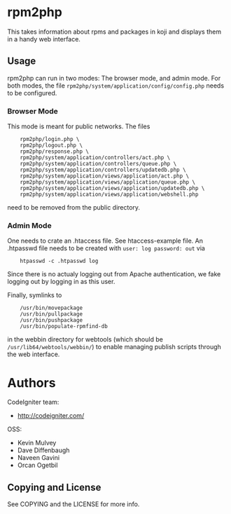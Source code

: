 rpm2php
=======
This takes information about rpms and packages in koji and displays them in a
handy web interface.

Usage
-----
rpm2php can run in two modes: The browser mode, and admin mode. For both modes,
the file `rpm2php/system/application/config/config.php` needs to be configured.

### Browser Mode
This mode is meant for public networks.
The files
```
	rpm2php/login.php \
	rpm2php/logout.php \
	rpm2php/response.php \
	rpm2php/system/application/controllers/act.php \
	rpm2php/system/application/controllers/queue.php \
	rpm2php/system/application/controllers/updatedb.php \
	rpm2php/system/application/views/application/act.php \
	rpm2php/system/application/views/application/queue.php \
	rpm2php/system/application/views/application/updatedb.php \
	rpm2php/system/application/views/application/webshell.php
```
need to be removed from the public directory. 

### Admin Mode
One needs to crate an .htaccess file. See htaccess-example file.
An .htpasswd file needs to be created with `user: log password: out` via
```
	htpasswd -c .htpasswd log
```
Since there is no actualy logging out from Apache authentication,
we fake logging out by logging in as this user.

Finally, symlinks to
```
	/usr/bin/movepackage
	/usr/bin/pullpackage
	/usr/bin/pushpackage
	/usr/bin/populate-rpmfind-db
```
in the webbin directory for webtools (which should be
`/usr/lib64/webtools/webbin/`) to enable managing publish scripts through
the web interface.

Authors
=======
CodeIgniter team:
- http://codeigniter.com/

OSS:
- Kevin Mulvey
- Dave Diffenbaugh
- Naveen Gavini
- Orcan Ogetbil

Copying and License
-------------------
See COPYING and the LICENSE for more info.
